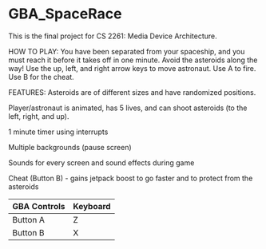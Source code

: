 # GBA_SpaceRace
This is the final project for CS 2261: Media Device Architecture.

HOW TO PLAY: You have been separated from your spaceship, and you must reach it
before it takes off in one minute. Avoid the asteroids along the way!
Use the up, left, and right arrow keys to move astronaut. Use A to
fire. Use B for the cheat.

FEATURES:
Asteroids are of different sizes and have randomized positions.

Player/astronaut is animated, has 5 lives, and can shoot asteroids (to the left,
right, and up).

1 minute timer using interrupts

Multiple backgrounds (pause screen)

Sounds for every screen and sound effects during game

Cheat (Button B) - gains jetpack boost to go faster and to protect from the
asteroids


| GBA Controls  | Keyboard |
| ------------- | ------------- |
| Button A | Z |
| Button B | X |

